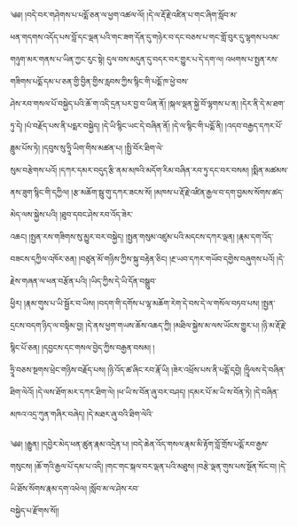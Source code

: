 ﻿  
༄༅། །བདེ་བར་གཤེགས་པ་པདྨོ་ཅན་ལ་ཕྱག་འཚལ་ལོ། །དེ་ལ་རྡོ་རྗེ་འཛིན་པ་གང་ཞིག་སློབ་མ་  
ཕན་གདགས་འདོད་པས་བློ་དང་ལྡན་པའི་གང་ཟག་དོན་དུ་གཉེར་བ་དང་བཅས་པ་གང་གློ་བུར་དུ་ལྷགས་པའམ་གཉུག་མར་གནས་པ་ཡིན་ཀྱང་རུང་སྟེ། དུལ་བས་མདུན་དུ་བདར་བར་གྱུར་པ་དེ་དག་ལ། འཕགས་པ་སྤྱན་རས་གཟིགས་པདྨོ་དམ་པ་ཅན་གྱི་བྱིན་གྱིས་རླབས་ཀྱིས་སྙིང་གི་པདྨོ་ཁ་ཕྱེ་བས་  
ཤེས་རབ་གསལ་པོ་བསྐྱེད་པའི་ཆོ་ག་འདི་དྲན་པར་བྱ་བ་ཡིན་ནོ། །སྐལ་ལྡན་སྐྱེ་བོ་ལྷགས་པ་ན། །དེར་ནི་དེ་མ་ཐག་ཏུ་དེ། །པཾ་བརྗོད་པས་ནི་པདྨར་བསྐྱེད། །དེ་ཡི་སྙིང་ཡང་དེ་བཞིན་ནོ། །དེ་ལ་སྙིང་གི་པདྨོ་ནི། །འདབ་བརྒྱད་དཀར་པོ་ཟླུམ་པོས་ཏེ། །དབུས་སུ་ཧྲཱི་ཡིག་གིས་མཚན་པ། །སྤྱི་བོར་ཐིག་ལེ་  
སུམ་བརྩེགས་པའོ། །དཀར་དམར་བདུད་རྩི་ནམ་མཁའི་མདོག་རིམ་བཞིན་རབ་ཏུ་དང་བར་བསམ། །སྨིན་མཚམས་ནས་ཟུག་སྙིང་གི་དཀྱིལ། །རྩ་མཆོག་སྦུ་གུ་དཀར་ཟངས་སོ། །མཁས་པ་རྡོ་རྗེ་འཛིན་རྒྱལ་བ་དག་བྱམས་སོགས་ཚད་མེད་ལས་སྐྱེས་པའི། །ཐུབ་དབང་ཤེས་རབ་འོད་ཟེར་  
འཆང། །སྤྱན་རས་གཟིགས་སུ་མྱུར་བར་བསྐྱེད། །སྤྱན་གསུམ་འཛུམ་པའི་མདངས་དཀར་ལྡན། །རྣམ་དག་འོད་བཟངས་དཀྱིལ་འཁོར་ཅན། །བཙུན་མོ་གཉིས་ཀྱིས་སྐུ་བརྟེན་ཅིང། །རྔ་ཡབ་དཀར་གཡོབ་དགྱེས་བཞུགས་པའོ། །དེ་རྗེས་གཞན་ལ་ཕན་བརྩོན་པའི། །ཡིད་ཀྱིས་དེ་ཡི་དོན་བསྒྲུབ་  
ཕྱིར། །རྣམ་གུས་པ་ཡི་སྦྱོར་བ་ཡིས། །བདག་གི་དགོས་པ་ལྷ་མཆོག་རེག་དེ་བས་དེ་ལ་གསོལ་བཏབ་པས། །སྤྱན་དྲངས་བདག་ཉིད་ལ་བསྟིམ་བྱ། །དེ་ནས་ཕྱག་གཡས་ཆོས་འཆད་ཀྱི། །མཐིལ་སྐྱེས་མ་ལས་ཡོངས་གྱུར་པ། །ཉི་མ་རྡོ་རྗེ་སྙིང་པོ་ཅན། །དབྱངས་དང་གསལ་བྱེད་ཀྱིས་བརྒྱན་བསམ། །  
ཧྲཱི་བཅས་སྔགས་ཕྲེང་གཉིས་བརྗོད་པས། །ཉི་འོད་ཚ་ཞིང་རབ་རྣོ་ཡི། །ཟེར་འཕྲོས་པས་ནི་པདྨོ་དབྱེ། །ཧྲཱིལས་དེ་བཞིན་ཐིག་ལེའོ། །དེ་ལས་ཐོག་མར་དཀར་ཐིག་ལེ། །ཕ་ཡི་ས་བོན་ཞུ་བར་བཤད། །དམར་པོ་མ་ཡི་ས་བོན་ཏེ། །དེ་བཞིན་མཁའ་འདྲ་ཀུན་གཞིར་བཞེད། །དེ་མཐར་ཞུ་བའི་ཐིག་ལེའི་  
  
༄༅། །རྒྱུན། །དབྱེར་མེད་ཕན་ཚུན་རྣམ་འདྲེན་པ། །བདེ་ཆེན་འོད་གསལ་རྣམ་མི་རྟོག་བློ་གྲོས་པདྨོ་རབ་རྒྱས་གསུངས། །ཆོ་གའི་རྒྱལ་པོ་དམ་པ་འདི། །གང་གང་སྐལ་བར་ལྡན་པའི་མཐུས། །བརྩེ་ལྡན་གུས་པས་སྔོན་སོང་བ། །དེ་ཡི་ཐོས་སོགས་རྣམ་དག་འཕེལ། །སློབ་མ་ལ་ཤེས་རབ་  
བསྐྱེད་པ་རྫོགས་སོ།།  
  
  
